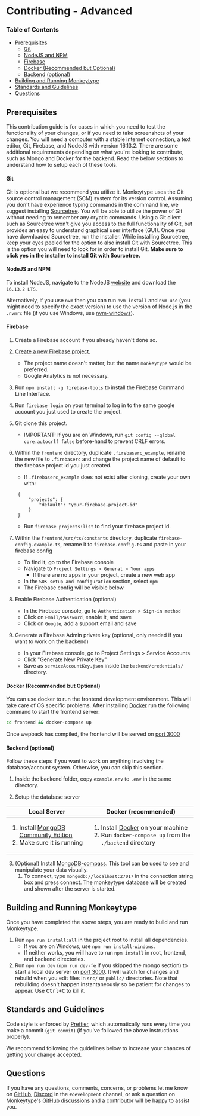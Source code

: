 # Contributing - Advanced

### **Table of Contents**

- [Prerequisites](#prerequisites)
  - [Git](#git)
  - [NodeJS and NPM](#nodejs-and-npm)
  - [Firebase](#firebase)
  - [Docker (Recommended but Optional)](#docker-recommended-but-optional)
  - [Backend (optional)](#backend-optional)
- [Building and Running Monkeytype](#building-and-running-monkeytype)
- [Standards and Guidelines](#standards-and-guidelines)
- [Questions](#questions)

## Prerequisites

This contribution guide is for cases in which you need to test the functionality of your changes, or if you need to take screenshots of your changes. You will need a computer with a stable internet connection, a text editor, Git, Firebase, and NodeJS with version 16.13.2. There are some additional requirements depending on what you're looking to contribute, such as Mongo and Docker for the backend. Read the below sections to understand how to setup each of these tools.

#### Git

Git is optional but we recommend you utilize it. Monkeytype uses the Git source control management (SCM) system for its version control. Assuming you don't have experience typing commands in the command line, we suggest installing [Sourcetree](https://www.sourcetreeapp.com/). You will be able to utilize the power of Git without needing to remember any cryptic commands. Using a Git client such as Sourcetree won't give you access to the full functionality of Git, but provides an easy to understand graphical user interface (GUI). Once you have downloaded Sourcetree, run the installer. While installing Sourcetree, keep your eyes peeled for the option to also install Git with Sourcetree. This is the option you will need to look for in order to install Git. **Make sure to click yes in the installer to install Git with Sourcetree.**

#### NodeJS and NPM

To install NodeJS, navigate to the NodeJS [website](https://nodejs.org/en/) and download the `16.13.2 LTS`.

Alternatively, if you use `nvm` then you can run `nvm install` and `nvm use` (you might need to specify the exact version) to use the version of Node.js in the `.nvmrc` file (if you use Windows, use [nvm-windows](https://github.com/coreybutler/nvm-windows)).

#### Firebase

1. Create a Firebase account if you already haven't done so.
1. [Create a new Firebase project.](https://console.firebase.google.com/u/0/)

   - The project name doesn't matter, but the name `monkeytype` would be preferred.
   - Google Analytics is not necessary.

1. Run `npm install -g firebase-tools` to install the Firebase Command Line Interface.
1. Run `firebase login` on your terminal to log in to the same google account you just used to create the project.
1. Git clone this project.
   - IMPORTANT: If you are on Windows, run `git config --global core.autocrlf false` before-hand to prevent CRLF errors.
1. Within the `frontend` directory, duplicate `.firebaserc_example`, rename the new file to `.firebaserc` and change the project name of default to the firebase project id you just created.

   - If `.firebaserc_example` does not exist after cloning, create your own with:

   ```.firebaserc
    {
        "projects": {
            "default": "your-firebase-project-id"
        }
    }
   ```

   - Run `firebase projects:list` to find your firebase project id.

1. Within the `frontend/src/ts/constants` directory, duplicate `firebase-config-example.ts`, rename it to `firebase-config.ts` and paste in your firebase config

   - To find it, go to the Firebase console
   - Navigate to `Project Settings > General > Your apps`
     - If there are no apps in your project, create a new web app
   - In the `SDK setup and configuration` section, select `npm`
   - The Firebase config will be visible below

1. Enable Firebase Authentication (optional)

   - In the Firebase console, go to `Authentication > Sign-in method`
   - Click on `Email/Password`, enable it, and save
   - Click on `Google`, add a support email and save

1. Generate a Firebase Admin private key (optional, only needed if you want to work on the backend)

   - In your Firebase console, go to Project Settings > Service Accounts
   - Click "Generate New Private Key"
   - Save as `serviceAccountKey.json` inside the `backend/credentials/` directory.

#### Docker (Recommended but Optional)

You can use docker to run the frontend development environment. This will take care of OS specific problems. After installing [Docker](https://www.docker.com/get-started/#h_installation) run the following command to start the frontend server:

```bash
cd frontend && docker-compose up
```
Once wepback has compiled, the frontend will be served on [port 3000](http://localhost:3000)

#### Backend (optional)

Follow these steps if you want to work on anything involving the database/account system. Otherwise, you can skip this section.

1. Inside the backend folder, copy `example.env` to `.env` in the same directory.

2. Setup the database server

| Local Server                                                                                                                                             | Docker (recommended)                                                                                                                                                   |
| -------------------------------------------------------------------------------------------------------------------------------------------------------- | ---------------------------------------------------------------------------------------------------------------------------------------------------------------------- |
| <ol><li>Install [MongoDB Community Edition](https://docs.mongodb.com/manual/administration/install-community/)</li><li>Make sure it is running</li></ol> | <ol><li>Install [Docker](http://www.docker.io/gettingstarted/#h_installation) on your machine</li><li>Run `docker-compose up` from the `./backend` directory</li></ol> |

3. (Optional) Install [MongoDB-compass](https://www.mongodb.com/try/download/compass?tck=docs_compass). This tool can be used to see and manipulate your data visually.
   1. To connect, type `mongodb://localhost:27017` in the connection string box and press connect. The monkeytype database will be created and shown after the server is started.

## Building and Running Monkeytype

Once you have completed the above steps, you are ready to build and run Monkeytype.

1. Run `npm run install:all` in the project root to install all dependencies.
   - If you are on Windows, use `npm run install-windows`.
   - If neither works, you will have to run `npm install` in root, frontend, and backend directories.
2. Run `npm run dev` (`npm run dev-fe` if you skipped the mongo section) to start a local dev server on [port 3000](http://localhost:3000). It will watch for changes and rebuild when you edit files in `src/` or `public/` directories. Note that rebuilding doesn't happen instantaneously so be patient for changes to appear. Use <kbd>Ctrl+C</kbd> to kill it.

## Standards and Guidelines

Code style is enforced by [Prettier](https://prettier.io/docs/en/install.html), which automatically runs every time you make a commit (`git commit`) (if you've followed the above instructions properly).

We recommend following the guidelines below to increase your chances of getting your change accepted.

## Questions

If you have any questions, comments, concerns, or problems let me know on [GitHub](https://github.com/Miodec), [Discord](https://discord.gg/monkeytype) in the `#development` channel, or ask a question on Monkeytype's [GitHub discussions](https://github.com/monkeytypegame/monkeytype/discussions) and a contributor will be happy to assist you.
